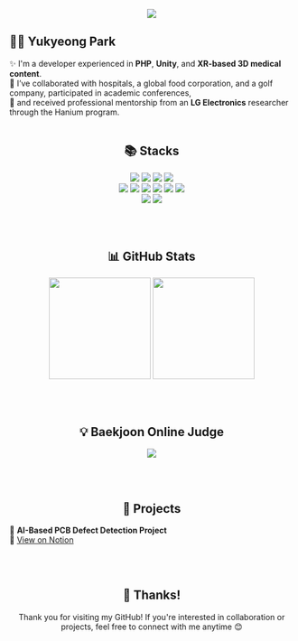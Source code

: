 <p align="center">
  <img src="https://capsule-render.vercel.app/api?type=waving&color=0:77A1D3,100:79CBCA&height=200&section=header&text=👋Welcome%20to%20my%20GitHub!&fontSize=40&fontColor=ffffff" />
</p>

## 🧑‍💻 Yukyeong Park

✨ I'm a developer experienced in **PHP**, **Unity**, and **XR-based 3D medical content**.  
🏥 I’ve collaborated with hospitals, a global food corporation, and a golf company, participated in academic conferences,  
🤝 and received professional mentorship from an **LG Electronics** researcher through the Hanium program.
<br/><br/>

<h2 align="center">📚 Stacks</h2>
<p align="center">
  <img src="https://img.shields.io/badge/PHP-777BB4?style=flat&logo=php&logoColor=white"/>
  <img src="https://img.shields.io/badge/MySQL-4479A1?style=flat&logo=mysql&logoColor=white"/>
  <img src="https://img.shields.io/badge/TypeScript-3178C6?style=flat&logo=typescript&logoColor=white"/>
  <img src="https://img.shields.io/badge/C%23-239120?style=flat&logo=c-sharp&logoColor=white"/>
  <br/>
  <img src="https://img.shields.io/badge/Blender-F5792A?style=flat&logo=blender&logoColor=white"/>
  <img src="https://img.shields.io/badge/Maya-1C4C5E?style=flat&logo=autodesk&logoColor=white"/>
  <img src="https://img.shields.io/badge/3D%20Slicer-2A73CC?style=flat&logoColor=white"/>
  <img src="https://img.shields.io/badge/Matterport-FF4F4F?style=flat&logo=mattermost&logoColor=white"/>
  <img src="https://img.shields.io/badge/Unity-738ADB?style=flat&logo=unity&logoColor=white"/>
  <img src="https://img.shields.io/badge/Unreal%20Engine-0E1128?style=flat&logo=unrealengine&logoColor=white"/>
  <br/>
  <img src="https://img.shields.io/badge/Notion-4A4A4A?style=flat&logo=notion&logoColor=white"/>
  <img src="https://img.shields.io/badge/GitHub-24292E?style=flat&logo=github&logoColor=white"/>
</p>
<br/><br/>


<h2 align="center">📊 GitHub Stats</h2>
<p align="center">
  <img src="https://github-readme-stats.vercel.app/api?username=ykPark0923&show_icons=true&theme=cobalt" height="180"/>
  <img src="https://github-readme-stats.vercel.app/api/top-langs/?username=ykPark0923&layout=donut&theme=cobalt" height="180"/>
</p>
<br/><br/>

<h2 align="center">💡 Baekjoon Online Judge</h2>
<p align="center">
  <a href="https://solved.ac/popopo4709/">
    <img src="http://mazassumnida.wtf/api/v2/generate_badge?boj=popopo4709" />
  </a>
</p>

<br/><br/>

<h2 align="center">📁 Projects</h2>

📌 **AI-Based PCB Defect Detection Project**  
🔗 [View on Notion](https://www.notion.)


<br/><br/>


<h2 align="center">🙏 Thanks!</h2>
<p align="center">
  Thank you for visiting my GitHub!  
  If you're interested in collaboration or projects, feel free to connect with me anytime 😊
</p>
